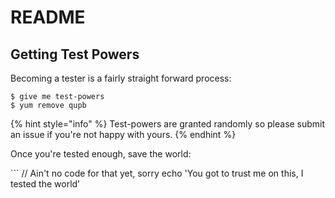 # README

## Getting Test Powers

Becoming a tester is a fairly straight forward process:

```text
$ give me test-powers
$ yum remove qupb
```

{% hint style="info" %}
Test-powers are granted randomly so please submit an issue if you're not happy with yours.
{% endhint %}

Once you're tested enough, save the world:

\`\`\` // Ain't no code for that yet, sorry echo 'You got to trust me on this, I tested the world'

